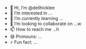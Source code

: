 - 👋 Hi, I’m @dellhicklee
- 👀 I’m interested in ...
- 🌱 I’m currently learning ...
- 💞️ I’m looking to collaborate on ...w
- 📫 How to reach me ...h
- 😄 Pronouns: ...
- ⚡ Fun fact: ...

<!---
dellhicklee/dellhicklee is a ✨ special ✨ repository because its `README.md` sdf(this file) appears on your GitHub profile.
You can click the Preview link to take a look at your changes.
--->
